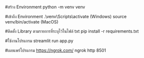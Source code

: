 #สร้าง Environment
</b> python -m venv venv  

#เข้าถึง Environment
 .\venv\Scripts\activate  (Windows)
 source venv/bin/activate  (MacOS)

#ติดตั้ง Library ตามรายการที่ระบุไว้ในไฟล์ txt
 pip install -r requirements.txt

#ใช้งานโปรแกรม
 streamlit run app.py 

#เผยแพร่โปรแกรม
 https://ngrok.com/
 ngrok http 8501

 

